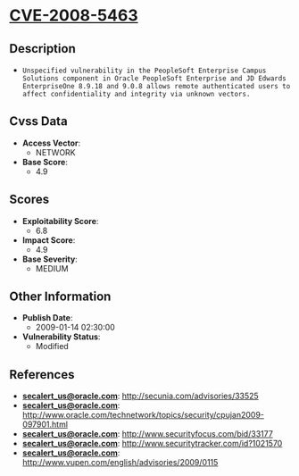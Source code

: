 
# [CVE-2008-5463](https://cve.mitre.org/cgi-bin/cvename.cgi?name=CVE-2008-5463)

## Description

- `Unspecified vulnerability in the PeopleSoft Enterprise Campus Solutions component in Oracle PeopleSoft Enterprise and JD Edwards EnterpriseOne 8.9.18 and 9.0.8 allows remote authenticated users to affect confidentiality and integrity via unknown vectors.`

## Cvss Data

- **Access Vector**:
  - NETWORK
- **Base Score**:
  - 4.9

## Scores

- **Exploitability Score**:
  - 6.8
- **Impact Score**:
  - 4.9
- **Base Severity**:
  - MEDIUM

## Other Information

- **Publish Date**:
  - 2009-01-14 02:30:00
- **Vulnerability Status**:
  - Modified

## References

- **secalert_us@oracle.com**: http://secunia.com/advisories/33525
- **secalert_us@oracle.com**: http://www.oracle.com/technetwork/topics/security/cpujan2009-097901.html
- **secalert_us@oracle.com**: http://www.securityfocus.com/bid/33177
- **secalert_us@oracle.com**: http://www.securitytracker.com/id?1021570
- **secalert_us@oracle.com**: http://www.vupen.com/english/advisories/2009/0115

